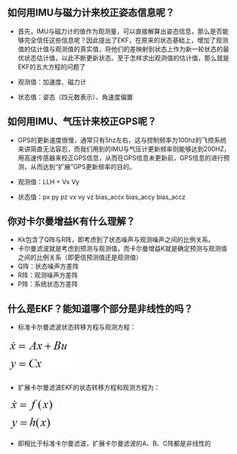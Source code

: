 ## 如何用IMU与磁力计来校正姿态信息呢？

-   首先，IMU与磁力计的值作为观测量，可以直接解算出姿态信息，那么是否能够完全信任这些信息呢？因此提出了EKF，在原来的状态基础上，增加了观测值的估计值与观测值的真实值，将他们的差映射到状态上作为新一轮状态的最优状态估计值，以此不断更新状态。至于怎样求出观测值的估计值，那么就是EKF的五大方程的问题了

-   观测值：加速度、磁力计

-   状态值：姿态（四元数表示）、角速度偏置

## 如何用IMU、气压计来校正GPS呢？

-   GPS的更新速度很慢，通常只有5hz左右，这与控制频率为100hz的飞控系统来讲简直无法容忍，而我们用到的IMU与气压计更新频率则能够达到200HZ，用高速传感器来校正GPS信息，从而在GPS信息未更新前，GPS信息的进行预测，从而达到“扩展”GPS更新频率的目的。

-   观测值：LLH + Vx Vy

-   状态值：px py pz vx vy vz bias_accx bias_accy bias_accz

## 你对卡尔曼增益K有什么理解？

-   Kk包含了Q阵与R阵，即考虑到了状态噪声与观测噪声之间的比例关系。
-   卡尔曼滤波就是考虑到预测与观测值，而卡尔曼增益K就是确定预测与观测值之间的比例关系（即更信预测值还是观测值）
-   Q阵：状态噪声方差阵
-   R阵：观测噪声方差阵 
-   P阵：系统状态方差阵

## 什么是EKF？能知道哪个部分是非线性的吗？

-   标准卡尔曼滤波状态转移方程与观测方程：

<img src="../../pictures/image-20210524121245955.png" alt="image-20210524121245955" style="zoom:67%;" />

-   扩展卡尔曼滤波EKF的状态转移方程和观测方程为：

<img src="../../pictures/image-20210524121329501.png" alt="image-20210524121329501" style="zoom:67%;" />

-   即相比于标准卡尔曼滤波，扩展卡尔曼滤波的A、B、C阵都是非线性的

